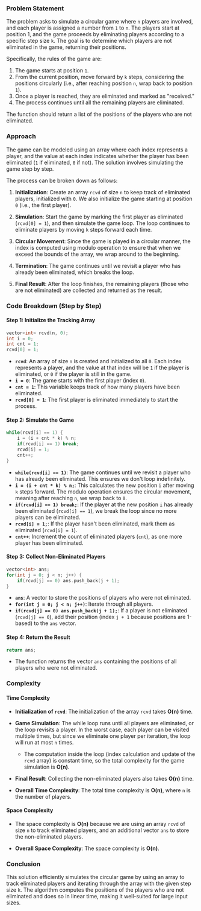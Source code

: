### Problem Statement

The problem asks to simulate a circular game where `n` players are involved, and each player is assigned a number from `1` to `n`. The players start at position 1, and the game proceeds by eliminating players according to a specific step size `k`. The goal is to determine which players are not eliminated in the game, returning their positions.

Specifically, the rules of the game are:
1. The game starts at position `1`.
2. From the current position, move forward by `k` steps, considering the positions circularly (i.e., after reaching position `n`, wrap back to position `1`).
3. Once a player is reached, they are eliminated and marked as "received."
4. The process continues until all the remaining players are eliminated.

The function should return a list of the positions of the players who are not eliminated.

### Approach

The game can be modeled using an array where each index represents a player, and the value at each index indicates whether the player has been eliminated (`1` if eliminated, `0` if not). The solution involves simulating the game step by step.

The process can be broken down as follows:

1. **Initialization**: Create an array `rcvd` of size `n` to keep track of eliminated players, initialized with `0`. We also initialize the game starting at position `0` (i.e., the first player).
   
2. **Simulation**: Start the game by marking the first player as eliminated (`rcvd[0] = 1`), and then simulate the game loop. The loop continues to eliminate players by moving `k` steps forward each time.

3. **Circular Movement**: Since the game is played in a circular manner, the index is computed using modulo operation to ensure that when we exceed the bounds of the array, we wrap around to the beginning.

4. **Termination**: The game continues until we revisit a player who has already been eliminated, which breaks the loop.

5. **Final Result**: After the loop finishes, the remaining players (those who are not eliminated) are collected and returned as the result.

### Code Breakdown (Step by Step)

#### Step 1: Initialize the Tracking Array

```cpp
vector<int> rcvd(n, 0);
int i = 0;
int cnt = 1;
rcvd[0] = 1;
```

- **`rcvd`**: An array of size `n` is created and initialized to all `0`. Each index represents a player, and the value at that index will be `1` if the player is eliminated, or `0` if the player is still in the game.
- **`i = 0`**: The game starts with the first player (index `0`).
- **`cnt = 1`**: This variable keeps track of how many players have been eliminated.
- **`rcvd[0] = 1`**: The first player is eliminated immediately to start the process.

#### Step 2: Simulate the Game

```cpp
while(rcvd[i] == 1) {
    i = (i + cnt * k) % n;
    if(rcvd[i] == 1) break;
    rcvd[i] = 1;
    cnt++;
}
```

- **`while(rcvd[i] == 1)`**: The game continues until we revisit a player who has already been eliminated. This ensures we don't loop indefinitely.
- **`i = (i + cnt * k) % n;`**: This calculates the new position `i` after moving `k` steps forward. The modulo operation ensures the circular movement, meaning after reaching `n`, we wrap back to `0`.
- **`if(rcvd[i] == 1) break;`**: If the player at the new position `i` has already been eliminated (`rcvd[i] == 1`), we break the loop since no more players can be eliminated.
- **`rcvd[i] = 1;`**: If the player hasn't been eliminated, mark them as eliminated (`rcvd[i] = 1`).
- **`cnt++`**: Increment the count of eliminated players (`cnt`), as one more player has been eliminated.

#### Step 3: Collect Non-Eliminated Players

```cpp
vector<int> ans;
for(int j = 0; j < n; j++) {
    if(rcvd[j] == 0) ans.push_back(j + 1);
}
```

- **`ans`**: A vector to store the positions of players who were not eliminated.
- **`for(int j = 0; j < n; j++)`**: Iterate through all players.
- **`if(rcvd[j] == 0) ans.push_back(j + 1);`**: If a player is not eliminated (`rcvd[j] == 0`), add their position (index `j + 1` because positions are 1-based) to the `ans` vector.

#### Step 4: Return the Result

```cpp
return ans;
```

- The function returns the vector `ans` containing the positions of all players who were not eliminated.

### Complexity

#### Time Complexity

- **Initialization of `rcvd`**: The initialization of the array `rcvd` takes **O(n)** time.
- **Game Simulation**: The while loop runs until all players are eliminated, or the loop revisits a player. In the worst case, each player can be visited multiple times, but since we eliminate one player per iteration, the loop will run at most `n` times.
  - The computation inside the loop (index calculation and update of the `rcvd` array) is constant time, so the total complexity for the game simulation is **O(n)**.
- **Final Result**: Collecting the non-eliminated players also takes **O(n)** time.

- **Overall Time Complexity**: The total time complexity is **O(n)**, where `n` is the number of players.

#### Space Complexity

- The space complexity is **O(n)** because we are using an array `rcvd` of size `n` to track eliminated players, and an additional vector `ans` to store the non-eliminated players.

- **Overall Space Complexity**: The space complexity is **O(n)**.

### Conclusion

This solution efficiently simulates the circular game by using an array to track eliminated players and iterating through the array with the given step size `k`. The algorithm computes the positions of the players who are not eliminated and does so in linear time, making it well-suited for large input sizes.
